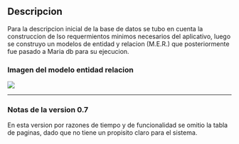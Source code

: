 ## Descripcion 

Para la descripcion inicial de la base de datos se tubo en cuenta la construccion de lso requermientos minimos necesarios del aplicativo, luego se construyo un modelos de entidad y relacion (M.E.R.) que posteriormente fue pasado a Maria db para su ejecucion.

### Imagen del modelo entidad relacion

<img src=“DB_img.jpg” />

----

### Notas de la version 0.7

En esta version por razones de tiempo y de funcionalidad se omitio la tabla de paginas, dado que no tiene un propisito claro para el sistema.